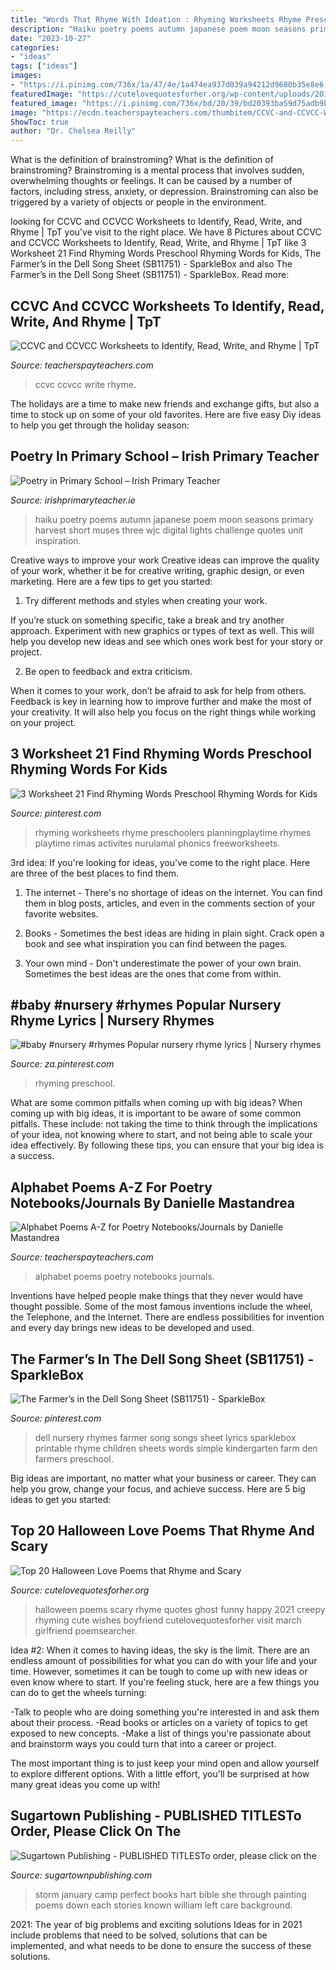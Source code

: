 ```yaml
---
title: "Words That Rhyme With Ideation : Rhyming Worksheets Rhyme Preschoolers Planningplaytime Rhymes Playtime Rimas Activites Nurulamal Phonics Freeworksheets"
description: "Haiku poetry poems autumn japanese poem moon seasons primary harvest short muses three wjc digital lights challenge quotes unit inspiration"
date: "2023-10-27"
categories:
- "ideas"
tags: ["ideas"]
images:
- "https://i.pinimg.com/736x/1a/47/4e/1a474ea937d039a94212d9680b35e8e6.jpg"
featuredImage: "https://cutelovequotesforher.org/wp-content/uploads/2015/10/halloween-2015-2016-ideas.jpg"
featured_image: "https://i.pinimg.com/736x/bd/20/39/bd20393ba59d75adb9b6f0b3b92804cb.jpg"
image: "https://ecdn.teacherspayteachers.com/thumbitem/CCVC-and-CCVCC-Worksheets-to-Identify-Read-Write-and-Rhyme-3742017-1585831797/original-3742017-4.jpg"
ShowToc: true
author: "Dr. Chelsea Reilly"
---
```



What is the definition of brainstroming?
What is the definition of brainstroming? Brainstroming is a mental process that involves sudden, overwhelming thoughts or feelings. It can be caused by a number of factors, including stress, anxiety, or depression. Brainstroming can also be triggered by a variety of objects or people in the environment.

	

		
looking for CCVC and CCVCC Worksheets to Identify, Read, Write, and Rhyme | TpT you've visit to the right place. We have 8 Pictures about CCVC and CCVCC Worksheets to Identify, Read, Write, and Rhyme | TpT like 3 Worksheet 21 Find Rhyming Words Preschool Rhyming Words for Kids, The Farmer’s in the Dell Song Sheet (SB11751) - SparkleBox and also The Farmer’s in the Dell Song Sheet (SB11751) - SparkleBox. Read more:
		
    
## CCVC And CCVCC Worksheets To Identify, Read, Write, And Rhyme | TpT

<img loading=lazy src="https://ecdn.teacherspayteachers.com/thumbitem/CCVC-and-CCVCC-Worksheets-to-Identify-Read-Write-and-Rhyme-3742017-1585831797/original-3742017-4.jpg" onerror="this.onerror=null;this.src='https://tse4.mm.bing.net/th?id=OIP.ZCr_nFtdjDfxmYgV5npVTQAAAA&amp;pid=15.1';" alt="CCVC and CCVCC Worksheets to Identify, Read, Write, and Rhyme | TpT">

_Source: teacherspayteachers.com_

>ccvc ccvcc write rhyme. 

	

The holidays are a time to make new friends and exchange gifts, but also a time to stock up on some of your old favorites. Here are five easy Diy ideas to help you get through the holiday season: 

    
## Poetry In Primary School – Irish Primary Teacher

<img loading=lazy src="http://i1.wp.com/2.bp.blogspot.com/-LF24CY6WV48/VQYFnOTXxgI/AAAAAAAAC9Y/36XJndNfQeE/s1600/haiku%2B2.jpg?resize=160%2C200" onerror="this.onerror=null;this.src='https://tse4.mm.bing.net/th?id=OIP.sTF2sTXFNw0_Fr7iYY9ORwHaJQ&amp;pid=15.1';" alt="Poetry in Primary School – Irish Primary Teacher">

_Source: irishprimaryteacher.ie_

>haiku poetry poems autumn japanese poem moon seasons primary harvest short muses three wjc digital lights challenge quotes unit inspiration. 

	

Creative ways to improve your work
Creative ideas can improve the quality of your work, whether it be for creative writing, graphic design, or even marketing. Here are a few tips to get you started:
1. Try different methods and styles when creating your work.

If you’re stuck on something specific, take a break and try another approach. Experiment with new graphics or types of text as well. This will help you develop new ideas and see which ones work best for your story or project.

2. Be open to feedback and extra criticism.

When it comes to your work, don’t be afraid to ask for help from others. Feedback is key in learning how to improve further and make the most of your creativity. It will also help you focus on the right things while working on your project.


    
## 3 Worksheet 21 Find Rhyming Words Preschool Rhyming Words For Kids

<img loading=lazy src="https://i.pinimg.com/736x/68/6e/71/686e71af3132cec1ead3e0889f59351a.jpg" onerror="this.onerror=null;this.src='https://tse4.mm.bing.net/th?id=OIP.prHoOk6YEFzZbpWdEP1JpQHaL1&amp;pid=15.1';" alt="3 Worksheet 21 Find Rhyming Words Preschool Rhyming Words for Kids">

_Source: pinterest.com_

>rhyming worksheets rhyme preschoolers planningplaytime rhymes playtime rimas activites nurulamal phonics freeworksheets. 

	

3rd idea:
If you're looking for ideas, you've come to the right place. Here are three of the best places to find them.
1. The internet - There's no shortage of ideas on the internet. You can find them in blog posts, articles, and even in the comments section of your favorite websites.

2. Books - Sometimes the best ideas are hiding in plain sight. Crack open a book and see what inspiration you can find between the pages.

3. Your own mind - Don't underestimate the power of your own brain. Sometimes the best ideas are the ones that come from within.

    
## #baby #nursery #rhymes Popular Nursery Rhyme Lyrics | Nursery Rhymes

<img loading=lazy src="https://i.pinimg.com/736x/bd/20/39/bd20393ba59d75adb9b6f0b3b92804cb.jpg" onerror="this.onerror=null;this.src='https://tse3.mm.bing.net/th?id=OIP.yfQ-A-msgi4U8pc63C_jdQAAAA&amp;pid=15.1';" alt="#baby #nursery #rhymes Popular nursery rhyme lyrics | Nursery rhymes">

_Source: za.pinterest.com_

>rhyming preschool. 

	

What are some common pitfalls when coming up with big ideas?
When coming up with big ideas, it is important to be aware of some common pitfalls. These include: not taking the time to think through the implications of your idea, not knowing where to start, and not being able to scale your idea effectively. By following these tips, you can ensure that your big idea is a success.

    
## Alphabet Poems A-Z For Poetry Notebooks/Journals By Danielle Mastandrea

<img loading=lazy src="https://ecdn.teacherspayteachers.com/thumbitem/Alphabet-Poems-A-Z-for-Poetry-NotebooksJournals-1500873680/original-264122-3.jpg" onerror="this.onerror=null;this.src='https://tse4.mm.bing.net/th?id=OIP.3u4WYjXi2E2GP5sTJ7bCGQAAAA&amp;pid=15.1';" alt="Alphabet Poems A-Z for Poetry Notebooks/Journals by Danielle Mastandrea">

_Source: teacherspayteachers.com_

>alphabet poems poetry notebooks journals. 

	

Inventions have helped people make things that they never would have thought possible. Some of the most famous inventions include the wheel, the Telephone, and the Internet. There are endless possibilities for invention and every day brings new ideas to be developed and used.

    
## The Farmer’s In The Dell Song Sheet (SB11751) - SparkleBox

<img loading=lazy src="https://i.pinimg.com/736x/1a/47/4e/1a474ea937d039a94212d9680b35e8e6.jpg" onerror="this.onerror=null;this.src='https://tse2.mm.bing.net/th?id=OIP.EeJpWslSymnStJxI13Hj3wHaKe&amp;pid=15.1';" alt="The Farmer’s in the Dell Song Sheet (SB11751) - SparkleBox">

_Source: pinterest.com_

>dell nursery rhymes farmer song songs sheet lyrics sparklebox printable rhyme children sheets words simple kindergarten farm den farmers preschool. 

	

Big ideas are important, no matter what your business or career. They can help you grow, change your focus, and achieve success. Here are 5 big ideas to get you started: 

    
## Top 20 Halloween Love Poems That Rhyme And Scary

<img loading=lazy src="https://cutelovequotesforher.org/wp-content/uploads/2015/10/halloween-2015-2016-ideas.jpg" onerror="this.onerror=null;this.src='https://tse1.mm.bing.net/th?id=OIP.vdAz2znOEeoB0U8LCwbGnwHaIb&amp;pid=15.1';" alt="Top 20 Halloween Love Poems that Rhyme and Scary">

_Source: cutelovequotesforher.org_

>halloween poems scary rhyme quotes ghost funny happy 2021 creepy rhyming cute wishes boyfriend cutelovequotesforher visit march girlfriend poemsearcher. 

	

Idea #2:
When it comes to having ideas, the sky is the limit. There are an endless amount of possibilities for what you can do with your life and your time. However, sometimes it can be tough to come up with new ideas or even know where to start.
If you're feeling stuck, here are a few things you can do to get the wheels turning:

-Talk to people who are doing something you're interested in and ask them about their process.
-Read books or articles on a variety of topics to get exposed to new concepts.
-Make a list of things you're passionate about and brainstorm ways you could turn that into a career or project.

The most important thing is to just keep your mind open and allow yourself to explore different options. With a little effort, you'll be surprised at how many great ideas you come up with!

    
## Sugartown Publishing - PUBLISHED TITLESTo Order, Please Click On The

<img loading=lazy src="http://sugartownpublishing.com/yahoo_site_admin/assets/images/Hart-cover-sm1.45135441_std.jpg" onerror="this.onerror=null;this.src='https://tse2.mm.bing.net/th?id=OIP.sK4jhMR9s20q_eeK6SKTIQAAAA&amp;pid=15.1';" alt="Sugartown Publishing - PUBLISHED TITLESTo order, please click on the">

_Source: sugartownpublishing.com_

>storm january camp perfect books hart bible she through painting poems down each stories known william left care background. 

	

2021: The year of big problems and exciting solutions
Ideas for in 2021 include problems that need to be solved, solutions that can be implemented, and what needs to be done to ensure the success of these solutions.

